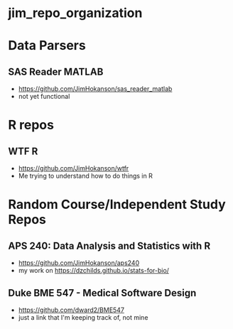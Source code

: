 # jim_repo_organization

# Data Parsers #

## SAS Reader MATLAB ##
- https://github.com/JimHokanson/sas_reader_matlab
- not yet functional



# R repos #

## WTF R ##
- https://github.com/JimHokanson/wtfr
- Me trying to understand how to do things in R

# Random Course/Independent Study Repos #

## APS 240: Data Analysis and Statistics with R ##
- https://github.com/JimHokanson/aps240
- my work on https://dzchilds.github.io/stats-for-bio/

## Duke BME 547 - Medical Software Design ##
- https://github.com/dward2/BME547
- just a link that I'm keeping track of, not mine

## 
